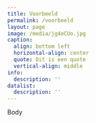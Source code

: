 ```yaml
---
title: Voorbeeld
permalink: /voorbeeld
layout: page
image: /media/jg4eCUo.jpg
caption:
  align: bottom left
  horizontal-align: center
  quote: Dit is een quote
  vertical-align: middle
info:
  description: ''
datalist:
  description: ''
---
```

Body
